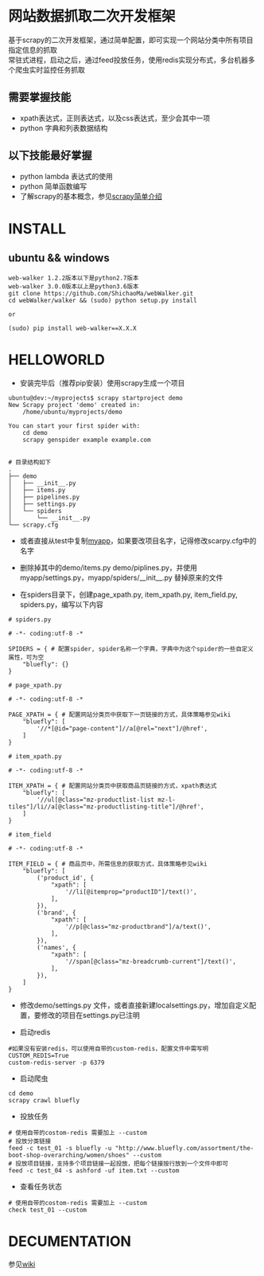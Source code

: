 # 网站数据抓取二次开发框架
基于scrapy的二次开发框架，通过简单配置，即可实现一个网站分类中所有项目指定信息的抓取<br>
常驻式进程，启动之后，通过feed投放任务，使用redis实现分布式，多台机器多个爬虫实时监控任务抓取

## 需要掌握技能
- xpath表达式，正则表达式，以及css表达式，至少会其中一项
- python 字典和列表数据结构

## 以下技能最好掌握
- python lambda 表达式的使用
- python 简单函数编写
- 了解scrapy的基本概念，参见[scrapy简单介绍](https://github.com/ShichaoMa/webWalker/wiki/scrapy-%E7%AE%80%E5%8D%95%E4%BB%8B%E7%BB%8D)

# INSTALL
## ubuntu && windows
```
web-walker 1.2.2版本以下是python2.7版本
web-walker 3.0.0版本以上是python3.6版本
git clone https://github.com/ShichaoMa/webWalker.git
cd webWalker/walker && (sudo) python setup.py install

or

(sudo) pip install web-walker==X.X.X
```

# HELLOWORLD
- 安装完毕后（推荐pip安装）使用scrapy生成一个项目
```
ubuntu@dev:~/myprojects$ scrapy startproject demo
New Scrapy project 'demo' created in:
    /home/ubuntu/myprojects/demo

You can start your first spider with:
    cd demo
    scrapy genspider example example.com


# 目录结构如下
.
├── demo
│   ├── __init__.py
│   ├── items.py
│   ├── pipelines.py
│   ├── settings.py
│   └── spiders
│       └── __init__.py
└── scrapy.cfg

```

- 或者直接从test中复制[myapp](https://github.com/ShichaoMa/webWalker/tree/master/test)，如果要改项目名字，记得修改scarpy.cfg中的名字

- 删除掉其中的demo/items.py demo/piplines.py，并使用myapp/settings.py，myapp/spiders/\_\_init\_\_.py 替掉原来的文件

- 在spiders目录下，创建page_xpath.py, item_xpath.py, item_field.py, spiders.py，编写以下内容
```
# spiders.py

# -*- coding:utf-8 -*

SPIDERS = { # 配置spider, spider名称一个字典，字典中为这个spider的一些自定义属性，可为空
    "bluefly": {}
}

# page_xpath.py

# -*- coding:utf-8 -*

PAGE_XPATH = { # 配置网站分类页中获取下一页链接的方式，具体策略参见wiki
    "bluefly": [
        '//*[@id="page-content"]//a[@rel="next"]/@href',
    ]
}

# item_xpath.py

# -*- coding:utf-8 -*

ITEM_XPATH = { # 配置网站分类页中获取商品页链接的方式，xpath表达式
    "bluefly": [
        '//ul[@class="mz-productlist-list mz-l-tiles"]/li//a[@class="mz-productlisting-title"]/@href',
    ]
}

# item_field

# -*- coding:utf-8 -*

ITEM_FIELD = { # 商品页中，所需信息的获取方式，具体策略参见wiki
    "bluefly": [
        ('product_id', {
            "xpath": [
                '//li[@itemprop="productID"]/text()',
            ],
        }),
        ('brand', {
            "xpath": [
                '//p[@class="mz-productbrand"]/a/text()',
            ],
        }),
        ('names', {
            "xpath": [
                '//span[@class="mz-breadcrumb-current"]/text()',
            ],
        }),
    ]
}

```
- 修改demo/settings.py 文件，或者直接新建localsettings.py，增加自定义配置，要修改的项目在settings.py已注明

- 启动redis
```
#如果没有安装redis，可以使用自带的custom-redis，配置文件中需写明CUSTOM_REDIS=True
custom-redis-server -p 6379

```
- 启动爬虫
```
cd demo
scrapy crawl bluefly

```
- 投放任务
```
# 使用自带的costom-redis 需要加上 --custom
# 投放分类链接
feed -c test_01 -s bluefly -u "http://www.bluefly.com/assortment/the-boot-shop-overarching/women/shoes" --custom
# 投放项目链接，支持多个项目链接一起投放，把每个链接按行放到一个文件中即可
feed -c test_04 -s ashford -uf item.txt --custom
```
- 查看任务状态
```
# 使用自带的costom-redis 需要加上 --custom
check test_01 --custom
```
# DECUMENTATION
参见[wiki](https://github.com/ShichaoMa/webWalker/wiki)
